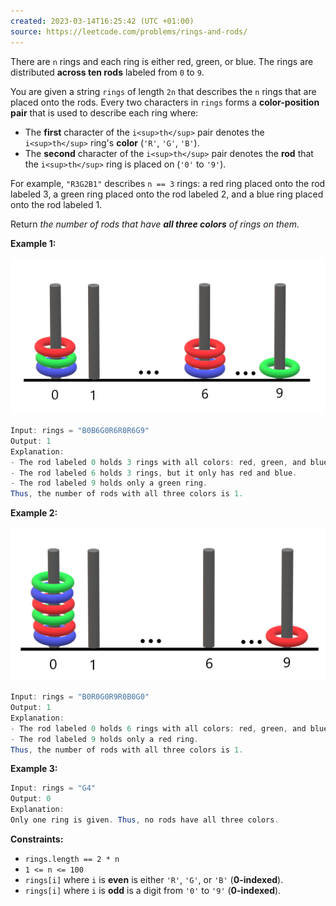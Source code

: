 ```yaml
---
created: 2023-03-14T16:25:42 (UTC +01:00)
source: https://leetcode.com/problems/rings-and-rods/
---
```

There are `n` rings and each ring is either red, green, or blue. The rings are distributed **across ten rods** labeled from `0` to `9`.

You are given a string `rings` of length `2n` that describes the `n` rings that are placed onto the rods. Every two characters in `rings` forms a **color-position pair** that is used to describe each ring where:

-   The **first** character of the `i<sup>th</sup>` pair denotes the `i<sup>th</sup>` ring's **color** (`'R'`, `'G'`, `'B'`).
-   The **second** character of the `i<sup>th</sup>` pair denotes the **rod** that the `i<sup>th</sup>` ring is placed on (`'0'` to `'9'`).

For example, `"R3G2B1"` describes `n == 3` rings: a red ring placed onto the rod labeled 3, a green ring placed onto the rod labeled 2, and a blue ring placed onto the rod labeled 1.

Return _the number of rods that have **all three colors** of rings on them._

**Example 1:**

![img.png](img.png)

``` Java
Input: rings = "B0B6G0R6R0R6G9"
Output: 1
Explanation: 
- The rod labeled 0 holds 3 rings with all colors: red, green, and blue.
- The rod labeled 6 holds 3 rings, but it only has red and blue.
- The rod labeled 9 holds only a green ring.
Thus, the number of rods with all three colors is 1.

```

**Example 2:**

![img_1.png](img_1.png)

``` Java
Input: rings = "B0R0G0R9R0B0G0"
Output: 1
Explanation: 
- The rod labeled 0 holds 6 rings with all colors: red, green, and blue.
- The rod labeled 9 holds only a red ring.
Thus, the number of rods with all three colors is 1.

```

**Example 3:**

``` Java
Input: rings = "G4"
Output: 0
Explanation: 
Only one ring is given. Thus, no rods have all three colors.

```

**Constraints:**

-   `rings.length == 2 * n`
-   `1 <= n <= 100`
-   `rings[i]` where `i` is **even** is either `'R'`, `'G'`, or `'B'` (**0-indexed**).
-   `rings[i]` where `i` is **odd** is a digit from `'0'` to `'9'` (**0-indexed**).
